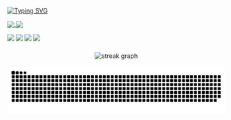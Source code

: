 <!-- Ideas and tools
https://github.com/rzashakeri/beautify-github-profile
Themes
tokyonight
catppuccin-mocha

Typing effect
https://github.com/DenverCoder1/readme-typing-svg
-->
<a href="https://github.com/CIsValid"><img src="https://readme-typing-svg.demolab.com?font=Fira+Code&size=24&duration=2000&pause=2000&color=9D7CD8&center=true&random=false&width=800&height=60&lines=Hi+there%2C+I'm+Christian%F0%9F%91%8B;%E3%81%A9%E3%82%82%EF%BD%9E%E3%80%81%E5%83%95%E3%81%AF%E3%82%AF%E3%83%AA%E3%82%B9%E3%83%81%E3%83%A3%E3%83%B3%E3%81%A7%E3%81%99%EF%BD%9E%EF%BC%81%E3%82%88%E3%82%8D%E3%81%97%E3%81%8F%E3%81%8A%E9%A1%98%E3%81%84%E3%81%84%E3%81%9F%E3%81%97%E3%81%BE%E3%81%99%EF%BC%81" alt="Typing SVG" /></a>

<!-- Some title!

🔭 I’m currently working on a marketplace

🌱 I’m currently learning Docker, Supabase, AWS

💬 Ask me about Node.js, React, Firebase... or anything here

⚡ Fun fact Game of Thrones Night's Watch cloaks are made from Ikea rugs

-->

<a href="https://github.com/CIsValid">
  <img height=170 align="center" src="https://github-readme-stats.vercel.app/api?username=CIsValid&show_icons=true&theme=tokyonight" />
</a>
<a href="https://github.com/CIsValid">
  <img height=170 align="center" src="https://github-readme-stats.vercel.app/api/top-langs/?username=CIsValid&layout=compact&theme=tokyonight" />
</a>

<!-- 
<h3 align="left">Engine Experience</h3>
<p align="left"> <a href="https://unity.com/" target="_blank" rel="noreferrer"> <img src="https://www.vectorlogo.zone/logos/unity3d/unity3d-icon.svg" alt="unity" width="40" height="40"/> </a> <a href="https://unrealengine.com/" target="_blank" rel="noreferrer"> <img src="https://raw.githubusercontent.com/kenangundogan/fontisto/036b7eca71aab1bef8e6a0518f7329f13ed62f6b/icons/svg/brand/unreal-engine.svg" alt="unreal" width="40" height="40"/> </a> </p>
-->

<p dir="auto"><a href="https://github.com/CIsValid/ArchHyprDots"><img src="https://github-readme-stats.vercel.app/api/pin/?username=CIsValid&repo=ArchHyprDots&theme=tokyonight" style="max-width: 100%;"></a>
<a href="https://github.com/CIsValid/init.lua"><img src="https://github-readme-stats.vercel.app/api/pin/?username=CIsValid&repo=init.lua&theme=tokyonight" style="max-width: 100%;"></a>
<a href="https://github.com/CIsValid/Project-Temple"><img src="https://github-readme-stats.vercel.app/api/pin/?username=CIsValid&repo=Project-Temple&theme=tokyonight" style="max-width: 100%;"></a>
<a href="https://github.com/CIsValid/Mass-Rename-Transfer-Copy-Tool"><img src="https://github-readme-stats.vercel.app/api/pin/?username=CIsValid&repo=Mass-Rename-Transfer-Copy-Tool&theme=tokyonight" style="max-width: 100%;"></a></p>

###
<div align="center">
  <img src="https://streak-stats.demolab.com?user=CIsValid&locale=en&mode=daily&theme=tokyonight&hide_border=false&border_radius=5&order=3" height="170" alt="streak graph"  />
</div>

<!-- Themes for streak stats
https://github.com/DenverCoder1/github-readme-streak-stats/blob/main/docs/themes.md
-->
<br clear="both">
<img src="https://raw.githubusercontent.com/CIsValid/CIsValid/output/github-contribution-grid-snake.svg" alt="Snake animation" />

